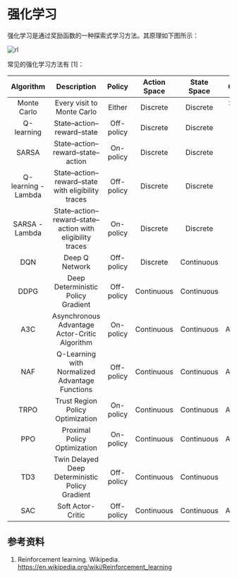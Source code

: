 # 强化学习

强化学习是通过奖励函数的一种探索式学习方法。其原理如下图所示：

![rl](assets/rl.png)



常见的强化学习方法有 [1]：

|    **Algorithm**    |                      **Description**                     | **Policy** | **Action Space** | **State Space** | **Operator** |
|:-------------------:|:--------------------------------------------------------:|:----------:|:----------------:|:---------------:|:------------:|
| Monte Carlo         | Every visit to Monte Carlo                               | Either     | Discrete         | Discrete        | Sample-means |
| Q-learning          | State–action–reward–state                                | Off-policy | Discrete         | Discrete        | Q-value      |
| SARSA               | State–action–reward–state–action                         | On-policy  | Discrete         | Discrete        | Q-value      |
| Q-learning - Lambda | State–action–reward–state with eligibility traces        | Off-policy | Discrete         | Discrete        | Q-value      |
| SARSA - Lambda      | State–action–reward–state–action with eligibility traces | On-policy  | Discrete         | Discrete        | Q-value      |
| DQN                 | Deep Q Network                                           | Off-policy | Discrete         | Continuous      | Q-value      |
| DDPG                | Deep Deterministic Policy Gradient                       | Off-policy | Continuous       | Continuous      | Q-value      |
| A3C                 | Asynchronous Advantage Actor-Critic Algorithm            | On-policy  | Continuous       | Continuous      | Advantage    |
| NAF                 | Q-Learning with Normalized Advantage Functions           | Off-policy | Continuous       | Continuous      | Advantage    |
| TRPO                | Trust Region Policy Optimization                         | On-policy  | Continuous       | Continuous      | Advantage    |
| PPO                 | Proximal Policy Optimization                             | On-policy  | Continuous       | Continuous      | Advantage    |
| TD3                 | Twin Delayed Deep Deterministic Policy Gradient          | Off-policy | Continuous       | Continuous      | Q-value      |
| SAC                 | Soft Actor-Critic                                        | Off-policy | Continuous       | Continuous      | Advantage    |

## 参考资料
1. Reinforcement learning. Wikipedia. https://en.wikipedia.org/wiki/Reinforcement_learning
